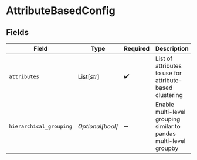 # AttributeBasedConfig


## Fields

| Field                                                             | Type                                                              | Required                                                          | Description                                                       |
| ----------------------------------------------------------------- | ----------------------------------------------------------------- | ----------------------------------------------------------------- | ----------------------------------------------------------------- |
| `attributes`                                                      | List[*str*]                                                       | :heavy_check_mark:                                                | List of attributes to use for attribute-based clustering          |
| `hierarchical_grouping`                                           | *Optional[bool]*                                                  | :heavy_minus_sign:                                                | Enable multi-level grouping similar to pandas multi-level groupby |
